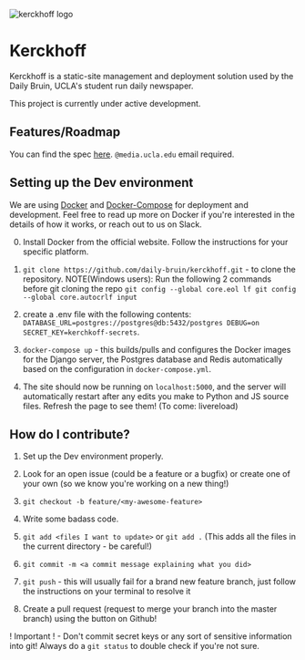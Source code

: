 ![kerckhoff logo](https://user-images.githubusercontent.com/1896936/28765492-cb46e55c-757f-11e7-996c-e53a95eba862.png)

# Kerckhoff
Kerckhoff is a static-site management and deployment solution used by the Daily Bruin, UCLA's student run daily newspaper.

This project is currently under active development.

## Features/Roadmap
You can find the spec [here](https://docs.google.com/a/media.ucla.edu/document/d/1ejb3iIyqSo2M6-fKhweAkp6MdS63gPsNmQje8iEUggc/edit?usp=sharing). `@media.ucla.edu` email required.

## Setting up the Dev environment
We are using [Docker](https://docs.docker.com/) and [Docker-Compose](https://docs.docker.com/compose/) for deployment and development. Feel free to read up more on Docker if you're interested in the details of how it works, or reach out to us on Slack.

0. Install Docker from the official website. Follow the instructions for your specific platform.

1. `git clone https://github.com/daily-bruin/kerckhoff.git` - to clone the repository.
   NOTE(Windows users): Run the following 2 commands before git cloning the repo
   		`git config --global core.eol lf
		 git config --global core.autocrlf input`

2. create a .env file with the following contents:
   `DATABASE_URL=postgres://postgres@db:5432/postgres
    DEBUG=on
    SECRET_KEY=kerchkoff-secrets`.

3. `docker-compose up` - this builds/pulls and configures the Docker images for the Django server, the Postgres database and Redis automatically based on the configuration in `docker-compose.yml`. 

4. The site should now be running on `localhost:5000`, and  the server will automatically restart after any edits you make to Python and JS source files. Refresh the page to see them! (To come: livereload)

## How do I contribute?
1. Set up the Dev environment properly.

2. Look for an open issue (could be a feature or a bugfix) or create one of your own (so we know you're working on a new thing!)

3. `git checkout -b feature/<my-awesome-feature>`

4. Write some badass code.

5. `git add <files I want to update>` or `git add .` (This adds all the files in the current directory - be careful!)

6. `git commit -m <a commit message explaining what you did>`

7. `git push` - this will usually fail for a brand new feature branch, just follow the instructions on your terminal to resolve it

8. Create a pull request (request to merge your branch into the master branch) using the button on Github!

! Important ! - Don't commit secret keys or any sort of sensitive information into git! Always do a `git status` to double check if you're not sure.


